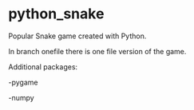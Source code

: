 # python_snake

Popular Snake game created with Python.

In branch onefile there is one file version of the game.

Additional packages:

-pygame

-numpy
